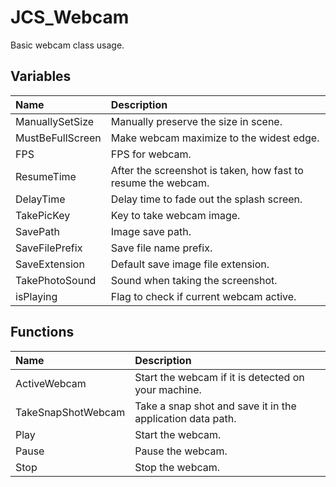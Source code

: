 # JCS_Webcam

Basic webcam class usage.

## Variables

| Name | Description |
|:---|:---|
| ManuallySetSize | Manually preserve the size in scene. |
| MustBeFullScreen | Make webcam maximize to the widest edge. |
| FPS | FPS for webcam. |
| ResumeTime | After the screenshot is taken, how fast to resume the webcam. |
| DelayTime | Delay time to fade out the splash screen. |
| TakePicKey | Key to take webcam image. |
| SavePath | Image save path. |
| SaveFilePrefix | Save file name prefix. |
| SaveExtension | Default save image file extension. |
| TakePhotoSound | Sound when taking the screenshot. |
| isPlaying | Flag to check if current webcam active. |

## Functions

| Name | Description |
|:---|:---|
| ActiveWebcam | Start the webcam if it is detected on your machine. |
| TakeSnapShotWebcam | Take a snap shot and save it in the application data path. |
| Play | Start the webcam. |
| Pause | Pause the webcam. |
| Stop | Stop the webcam. |
